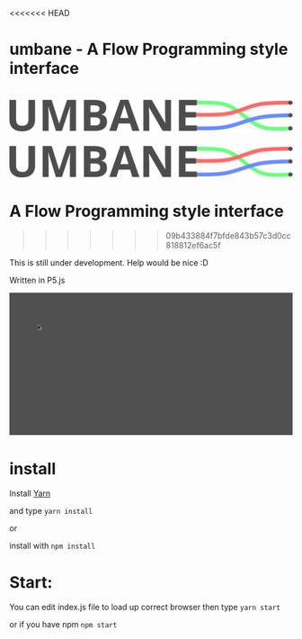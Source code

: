<<<<<<< HEAD
# umbane - A Flow Programming style interface

![alt text](https://github.com/brent-shaw/umbane/blob/master/umbane.svg)
=======
![alt text](https://github.com/brent-shaw/umbane/blob/dev/umbane.svg)
# A Flow Programming style interface
>>>>>>> 09b433884f7bfde843b57c3d0cc818812ef6ac5f

This is still under development. Help would be nice :D

Written in P5.js

![alt text](https://github.com/brent-shaw/umbane/blob/master/connected.gif "Block can be created and linked together")

# install 

Install [Yarn](https://yarnpkg.com/en/)

and type `yarn install` 

or 

install with `npm install` 


# Start:

You can edit index.js file to load up correct browser then type `yarn start`

or if you have npm `npm start`
